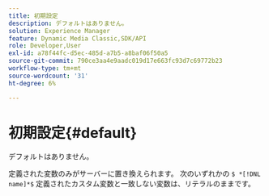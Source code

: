 ```yaml
---
title: 初期設定
description: デフォルトはありません。
solution: Experience Manager
feature: Dynamic Media Classic,SDK/API
role: Developer,User
exl-id: a78f44fc-d5ec-485d-a7b5-a8baf06f50a5
source-git-commit: 790ce3aa4e9aadc019d17e663fc93d7c69772b23
workflow-type: tm+mt
source-wordcount: '31'
ht-degree: 6%

---
```


# 初期設定{#default}

デフォルトはありません。

定義された変数のみがサーバーに置き換えられます。 次のいずれかの `$ *[!DNL name]*$` 定義されたカスタム変数と一致しない変数は、リテラルのままです。
